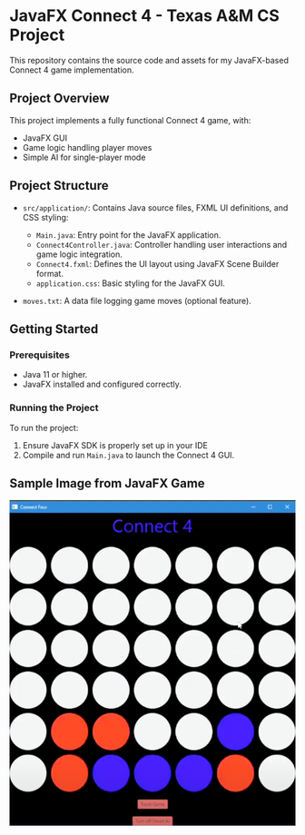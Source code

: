 # JavaFX Connect 4 - Texas A&M CS Project

This repository contains the source code and assets for my JavaFX-based Connect 4 game implementation.

## Project Overview

This project implements a fully functional Connect 4 game, with:

* JavaFX GUI
* Game logic handling player moves
* Simple AI for single-player mode

## Project Structure

* `src/application/`: Contains Java source files, FXML UI definitions, and CSS styling:

  * `Main.java`: Entry point for the JavaFX application.
  * `Connect4Controller.java`: Controller handling user interactions and game logic integration.
  * `Connect4.fxml`: Defines the UI layout using JavaFX Scene Builder format.
  * `application.css`: Basic styling for the JavaFX GUI.

* `moves.txt`: A data file logging game moves (optional feature).

## Getting Started

### Prerequisites

* Java 11 or higher.
* JavaFX installed and configured correctly.

### Running the Project

To run the project:

1. Ensure JavaFX SDK is properly set up in your IDE
2. Compile and run `Main.java` to launch the Connect 4 GUI.

## Sample Image from JavaFX Game

![Screenshot of Connect 4](exampleGame.png)
